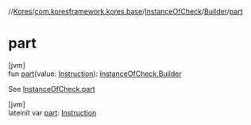 //[Kores](../../../../index.md)/[com.koresframework.kores.base](../../index.md)/[InstanceOfCheck](../index.md)/[Builder](index.md)/[part](part.md)

# part

[jvm]\
fun [part](part.md)(value: [Instruction](../../../com.koresframework.kores/-instruction/index.md)): [InstanceOfCheck.Builder](index.md)

See [InstanceOfCheck.part](../part.md)

[jvm]\
lateinit var [part](part.md): [Instruction](../../../com.koresframework.kores/-instruction/index.md)
